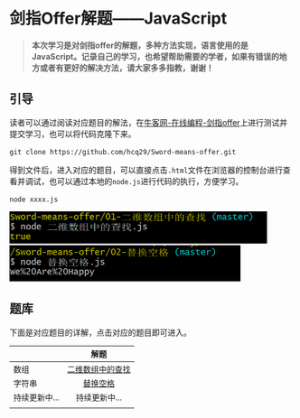 # 剑指Offer解题——JavaScript

>  **本次学习是对剑指offer的解题，多种方法实现，语言使用的是JavaScript。记录自己的学习，也希望帮助需要的学者，如果有错误的地方或者有更好的解决方法，请大家多多指教，谢谢！**

## 引导

读者可以通过阅读对应题目的解法，在[牛客网-在线编程-剑指offer](https://www.nowcoder.com/ta/coding-interviews)上进行测试并提交学习，也可以将代码克隆下来。

```b
git clone https://github.com/hcq29/Sword-means-offer.git
```

得到文件后，进入对应的题目，可以直接点击`.html`文件在浏览器的控制台进行查看并调试，也可以通过本地的`node.js`进行代码的执行，方便学习。

```b
node xxxx.js
```

<img src="images/image-20200116140535097.png" alt="image-20200116140535097" style="zoom:67%;" />

<img src="images/image-20200116140806972.png" alt="image-20200116140806972" style="zoom:67%;" />

## 题库

下面是对应题目的详解，点击对应的题目即可进入。

|               |                    解题                    |
| :------------ | :----------------------------------------: |
| 数组          | [二维数组中的查找](./01-二维数组中的查找/) |
| 字符串        |         [替换空格](./02-替换空格/)         |
| 持续更新中... |               持续更新中...                |
|               |                                            |

